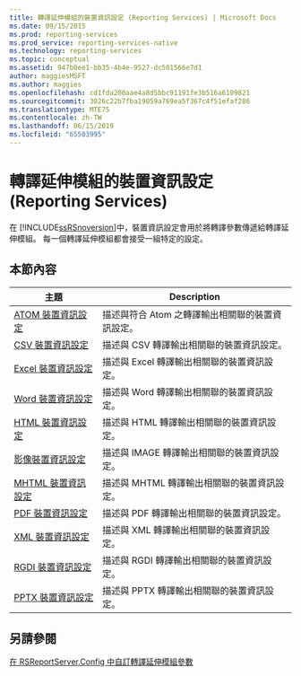 ```yaml
---
title: 轉譯延伸模組的裝置資訊設定 (Reporting Services) | Microsoft Docs
ms.date: 09/15/2015
ms.prod: reporting-services
ms.prod_service: reporting-services-native
ms.technology: reporting-services
ms.topic: conceptual
ms.assetid: 947b0ee1-bb35-4b4e-9527-dc501566e7d1
author: maggiesMSFT
ms.author: maggies
ms.openlocfilehash: cd1fda200aae4a8d5bbc91191fe3b516a6109821
ms.sourcegitcommit: 3026c22b7fba19059a769ea5f367c4f51efaf286
ms.translationtype: MTE75
ms.contentlocale: zh-TW
ms.lasthandoff: 06/15/2019
ms.locfileid: "65503995"
---
```

# <a name="device-information-settings-for-rendering-extensions-reporting-services"></a>轉譯延伸模組的裝置資訊設定 (Reporting Services)
  在 [!INCLUDE[ssRSnoversion](../includes/ssrsnoversion-md.md)]中，裝置資訊設定會用於將轉譯參數傳遞給轉譯延伸模組。 每一個轉譯延伸模組都會接受一組特定的設定。  
  
## <a name="in-this-section"></a>本節內容  
  
|主題|Description|  
|-----------|-----------------|  
|[ATOM 裝置資訊設定](../reporting-services/atom-device-information-settings.md)|描述與符合 Atom 之轉譯輸出相關聯的裝置資訊設定。|  
|[CSV 裝置資訊設定](../reporting-services/csv-device-information-settings.md)|描述與 CSV 轉譯輸出相關聯的裝置資訊設定。|  
|[Excel 裝置資訊設定](../reporting-services/excel-device-information-settings.md)|描述與 Excel 轉譯輸出相關聯的裝置資訊設定。|  
|[Word 裝置資訊設定](../reporting-services/word-device-information-settings.md)|描述與 Word 轉譯輸出相關聯的裝置資訊設定。|  
|[HTML 裝置資訊設定](../reporting-services/html-device-information-settings.md)|描述與 HTML 轉譯輸出相關聯的裝置資訊設定。|  
|[影像裝置資訊設定](../reporting-services/image-device-information-settings.md)|描述與 IMAGE 轉譯輸出相關聯的裝置資訊設定。|  
|[MHTML 裝置資訊設定](../reporting-services/mhtml-device-information-settings.md)|描述與 MHTML 轉譯輸出相關聯的裝置資訊設定。|  
|[PDF 裝置資訊設定](../reporting-services/pdf-device-information-settings.md)|描述與 PDF 轉譯輸出相關聯的裝置資訊設定。|  
|[XML 裝置資訊設定](../reporting-services/xml-device-information-settings.md)|描述與 XML 轉譯輸出相關聯的裝置資訊設定。|  
|[RGDI 裝置資訊設定](../reporting-services/rgdi-device-information-settings.md)|描述與 RGDI 轉譯輸出相關聯的裝置資訊設定。|  
|[PPTX 裝置資訊設定](../reporting-services/pptx-device-information-settings.md)|描述與 PPTX 轉譯輸出相關聯的裝置資訊設定。|  
  
## <a name="see-also"></a>另請參閱  
 [在 RSReportServer.Config 中自訂轉譯延伸模組參數](../reporting-services/customize-rendering-extension-parameters-in-rsreportserver-config.md)  
  
  
